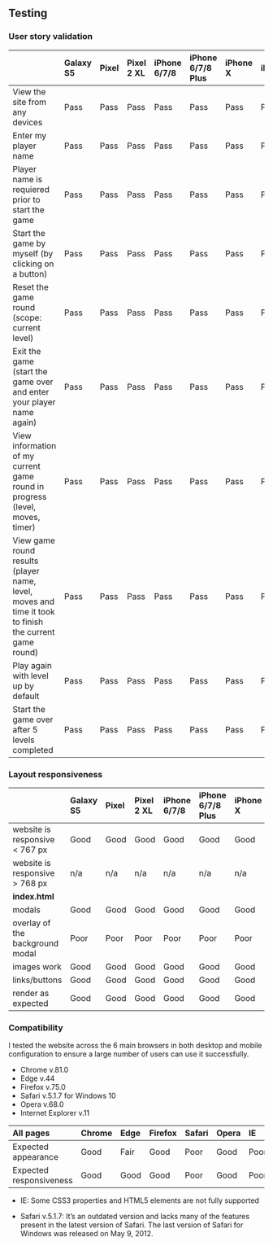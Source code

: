 ## Testing 

### User story validation 

|  | Galaxy S5 | Pixel | Pixel 2 XL |iPhone 6/7/8 | iPhone 6/7/8 Plus | iPhone X | iPad | iPad Pro | Desktop 1024px | Desktop >1200px |
| :--- | :--- | :---| :--- | :--- | :--- | :--- | :--- | :--- | :--- | :--- |
| View the site from any devices | Pass | Pass | Pass | Pass | Pass | Pass | Pass | Pass | Pass |Pass  |
| Enter my player name | Pass | Pass | Pass | Pass | Pass | Pass | Pass | Pass | Pass | Pass |
| Player name is requiered prior to start the game | Pass | Pass | Pass | Pass | Pass | Pass | Pass | Pass | Pass |Pass  |
| Start the game by myself (by clicking on a button) | Pass | Pass | Pass | Pass | Pass | Pass | Pass | Pass | Pass | Pass |
| Reset the game round (scope: current level) | Pass | Pass | Pass | Pass | Pass | Pass | Pass | Pass | Pass | Pass |
| Exit the game (start the game over and enter your player name again) | Pass | Pass | Pass | Pass | Pass | Pass | Pass | Pass | Pass | Pass |
| View information of my current game round in progress (level, moves, timer) | Pass | Pass | Pass | Pass | Pass | Pass | Pass | Pass | Pass | Pass |
| View game round results (player name, level, moves and time it took to finish the current game round) | Pass | Pass | Pass | Pass | Pass | Pass | Pass | Pass | Pass | Pass |
| Play again with level up by default | Pass | Pass | Pass | Pass | Pass | Pass | Pass | Pass | Pass |Pass  |
| Start the game over after 5 levels completed | Pass | Pass | Pass | Pass | Pass | Pass | Pass | Pass | Pass |Pass  |

### Layout responsiveness 

|  | Galaxy S5 | Pixel | Pixel 2 XL |iPhone 6/7/8 | iPhone 6/7/8 Plus | iPhone X | iPad | iPad Pro | Desktop 1024px | Desktop >1200px |
| :--- | :--- | :---| :--- | :--- | :--- | :--- | :--- | :--- | :--- | :--- |
| website is responsive < 767 px | Good | Good | Good | Good | Good | Good | n/a | n/a | n/a | n/a |
| website is responsive > 768 px | n/a | n/a | n/a | n/a | n/a | n/a | Good | Good | Good | Good |
|**index.html** |
| modals | Good | Good | Good | Good | Good | Good | Good | Good | Good | Good |
| overlay of the background modal | Poor | Poor | Poor | Poor | Poor | Poor | Good | Good | Good | Good |
| images work | Good | Good | Good | Good | Good | Good |Good  | Good | Good | Good |
| links/buttons | Good | Good | Good | Good | Good | Good | Good | Good  | Good | Good |
| render as expected | Good | Good | Good | Good | Good | Good | Good | Good | Good | Good |

### Compatibility 

I tested the website across the 6 main browsers in both desktop and mobile configuration to ensure a large number of users can use it successfully.

- Chrome v.81.0
- Edge v.44
- Firefox v.75.0
- Safari v.5.1.7 for Windows 10
- Opera v.68.0
- Internet Explorer v.11

|All pages | Chrome | Edge | Firefox | Safari | Opera | IE |
| :--- | :--- | :---| :--- | :--- | :--- | :--- |
| Expected appearance | Good | Fair | Good | Poor | Good | Poor |
| Expected responsiveness | Good | Good | Good | Poor | Good | Poor |

- IE: Some CSS3 properties and HTML5 elements are not fully supported

- Safari v.5.1.7: It’s an outdated version and lacks many of the features present in the latest version of Safari. The last version of Safari for Windows was released on May 9, 2012.